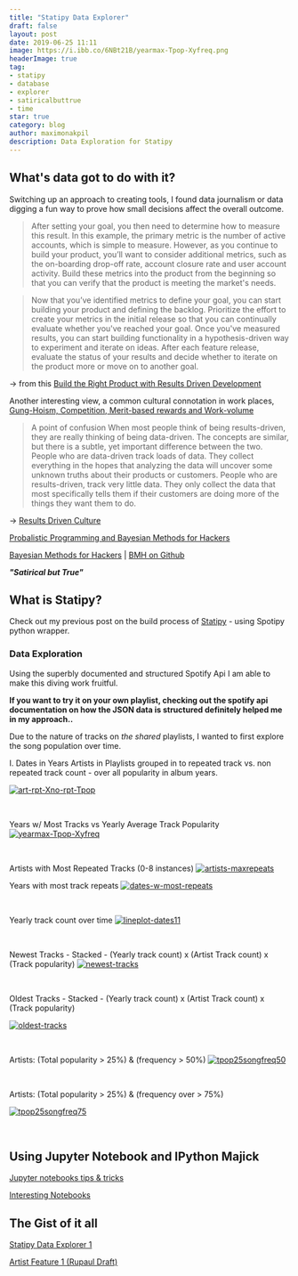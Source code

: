 ```yaml
---
title: "Statipy Data Explorer"
draft: false
layout: post
date: 2019-06-25 11:11
image: https://i.ibb.co/6NBt21B/yearmax-Tpop-Xyfreq.png
headerImage: true
tag:
- statipy
- database
- explorer
- satiricalbuttrue
- time
star: true
category: blog
author: maximonakpil
description: Data Exploration for Statipy
---
```


## What's data got to do with it?
Switching up an approach to creating tools, I found data journalism or data digging a fun way to prove how small decisions affect the overall outcome.


> After setting your goal, you then need to determine how to measure this result. In this example, the primary metric is the number of active accounts, which is simple to measure. However, as you continue to build your product, you’ll want to consider additional metrics, such as the on-boarding drop-off rate, account closure rate and user account activity. Build these metrics into the product from the beginning so that you can verify that the product is meeting the market's needs.

> Now that you’ve identified metrics to define your goal, you can start building your product and defining the backlog. Prioritize the effort to create your metrics in the initial release so that you can continually evaluate whether you've reached your goal. Once you've measured results, you can start building functionality in a hypothesis-driven way to experiment and iterate on ideas. After each feature release, evaluate the status of your results and decide whether to iterate on the product more or move on to another goal.

-> from this [Build the Right Product with Results Driven Development](https://www.devbridge.com/articles/build-the-right-product-with-results-driven-development/)

Another interesting view, a common cultural connotation in work places, [Gung-Hoism, Competition, Merit-based rewards and Work-volume](https://workplace.stackexchange.com/questions/14348/what-is-meant-by-results-oriented-development-team)


> A point of confusion
When most people think of being results-driven, they are really thinking of being data-driven. The concepts are similar, but there is a subtle, yet important difference between the two. People who are data-driven track loads of data. They collect everything in the hopes that analyzing the data will uncover some unknown truths about their products or customers. People who are results-driven, track very little data. They only collect the data that most specifically tells them if their customers are doing more of the things they want them to do.

-> [Results Driven Culture](https://academy.taplytics.com/developing-a-results-driven-culture/)


[Probalistic Programming and Bayesian Methods for Hackers ](https://nbviewer.jupyter.org/github/CamDavidsonPilon/Probabilistic-Programming-and-Bayesian-Methods-for-Hackers/blob/master/Chapter1_Introduction/Ch1_Introduction_PyMC3.ipynb)


[Bayesian Methods for Hackers](https://camdavidsonpilon.github.io/Probabilistic-Programming-and-Bayesian-Methods-for-Hackers/)   |   [BMH on Github](https://github.com/CamDavidsonPilon/Probabilistic-Programming-and-Bayesian-Methods-for-Hackers)

_***"Satirical but True"***_

## What is Statipy?

Check out my previous post on the build process of [Statipy](https://mxnkpl.com/blog/statipy/) - using Spotipy python wrapper.

### Data Exploration

Using the superbly documented and structured Spotify Api I am able to make this diving work fruitful.

**If you want to try it on your own playlist, checking out the spotify api documentation on how the JSON data is structured definitely helped me in my approach..**

Due to the nature of tracks on _the shared_ playlists, I wanted to first explore the song population over time.

I. Dates in Years
Artists in Playlists grouped in to repeated track vs. non repeated track count - over all popularity in album years.


<a href="https://imgbb.com/"><img src="https://i.ibb.co/gDQ56M3/art-rpt-Xno-rpt-Tpop.png" alt="art-rpt-Xno-rpt-Tpop" border="0"></a>

<br />

Years w/ Most Tracks vs Yearly Average Track Popularity
<a href="https://imgbb.com/"><img src="https://i.ibb.co/6NBt21B/yearmax-Tpop-Xyfreq.png" alt="yearmax-Tpop-Xyfreq" border="0"></a>


<br />

Artists with Most Repeated Tracks (0-8 instances)
<a href="https://imgbb.com/"><img src="https://i.ibb.co/QbN2vdS/artists-maxrepeats.png" alt="artists-maxrepeats" border="0"></a>
<br />


Years with most track repeats
<a href="https://imgbb.com/"><img src="https://i.ibb.co/vBxytpW/dates-w-most-repeats.png" alt="dates-w-most-repeats" border="0"></a>

<br />

Yearly track count over time
<a href="https://imgbb.com/"><img src="https://i.ibb.co/KWqzZpM/lineplot-dates11.png" alt="lineplot-dates11" border="0"></a>

<br />

Newest Tracks - Stacked - (Yearly track count) x (Artist Track count) x (Track popularity)
<a href="https://imgbb.com/"><img src="https://i.ibb.co/wy8c00y/newest-tracks.png" alt="newest-tracks" border="0"></a>

<br />

Oldest Tracks - Stacked - (Yearly track count) x (Artist Track count) x (Track popularity)

<a href="https://imgbb.com/"><img src="https://i.ibb.co/gdbTFGL/oldest-tracks.png" alt="oldest-tracks" border="0"></a>

<br />

Artists: (Total popularity > 25%) & (frequency > 50%)
<a href="https://imgbb.com/"><img src="https://i.ibb.co/pQGyhHj/tpop25songfreq50.png" alt="tpop25songfreq50" border="0"></a>

<br />

Artists: (Total popularity > 25%) & (frequency over > 75%)

<a href="https://imgbb.com/"><img src="https://i.ibb.co/wYMjq8y/tpop25songfreq75.png" alt="tpop25songfreq75" border="0"></a>

<br />

## Using Jupyter Notebook and IPython Majick

[Jupyter notebooks tips & tricks](https://www.dataquest.io/blog/jupyter-notebook-tips-tricks-shortcuts/)

[Interesting Notebooks](https://github.com/jupyter/jupyter/wiki/A-gallery-of-interesting-Jupyter-Notebooks)

## The Gist of it all

[Statipy Data Explorer 1](https://gist.github.com/mxayon/91d83b2f3bc6cd894bf26d5d71dc240a)
<br>

<script src="https://gist.github.com/mxayon/91d83b2f3bc6cd894bf26d5d71dc240a.js"></script>

[Artist Feature 1 (Rupaul Draft)](https://gist.github.com/mxayon/0888055e91991abe46d3fbf90ddddcf2)

<script src="https://gist.github.com/mxayon/0888055e91991abe46d3fbf90ddddcf2.js"></script>
